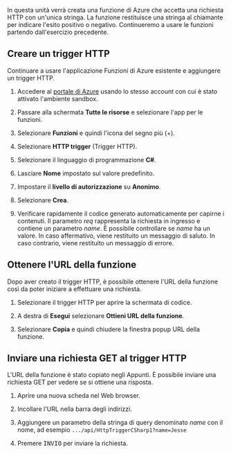 In questa unità verrà creata una funzione di Azure che accetta una richiesta HTTP con un'unica stringa. La funzione restituisce una stringa al chiamante per indicare l'esito positivo o negativo. Continueremo a usare le funzioni partendo dall'esercizio precedente.

## <a name="create-an-http-trigger"></a>Creare un trigger HTTP

Continuare a usare l'applicazione Funzioni di Azure esistente e aggiungere un trigger HTTP.

1. Accedere al [portale di Azure](https://portal.azure.com/learn.docs.microsoft.com?azure-portal=true) usando lo stesso account con cui è stato attivato l'ambiente sandbox.

1. Passare alla schermata **Tutte le risorse** e selezionare l'app per le funzioni.

1. Selezionare **Funzioni** e quindi l'icona del segno più (+).

1. Selezionare **HTTP trigger** (Trigger HTTP).

1. Selezionare il linguaggio di programmazione **C#**.

1. Lasciare **Nome** impostato sul valore predefinito.

1. Impostare il **livello di autorizzazione** su **Anonimo**.

1. Selezionare **Crea**.

1. Verificare rapidamente il codice generato automaticamente per capirne i contenuti. Il parametro *req* rappresenta la richiesta in ingresso e contiene un parametro *name*. È possibile controllare se *name* ha un valore. In caso affermativo, viene restituito un messaggio di saluto. In caso contrario, viene restituito un messaggio di errore.

## <a name="get-your-function-url"></a>Ottenere l'URL della funzione

Dopo aver creato il trigger HTTP, è possibile ottenere l'URL della funzione così da poter iniziare a effettuare una richiesta.

1. Selezionare il trigger HTTP per aprire la schermata di codice.

1. A destra di **Esegui** selezionare **Ottieni URL della funzione**.

1. Selezionare **Copia** e quindi chiudere la finestra popup URL della funzione.

## <a name="issue-a-get-request-to-your-http-trigger"></a>Inviare una richiesta GET al trigger HTTP

L'URL della funzione è stato copiato negli Appunti. È possibile inviare una richiesta GET per vedere se si ottiene una risposta.

1. Aprire una nuova scheda nel Web browser.

1. Incollare l'URL nella barra degli indirizzi.

1. Aggiungere un parametro della stringa di query denominato *name* con il nome, ad esempio `.../api/HttpTriggerCSharp1?name=Jesse`

1. Premere <kbd>INVIO</kbd> per inviare la richiesta.
